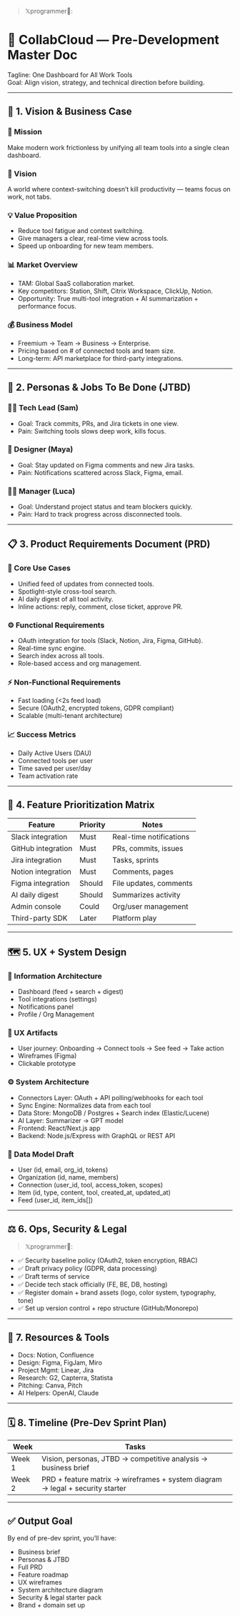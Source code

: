 > 𝕏programmer💭:
# 🚀 CollabCloud — Pre-Development Master Doc
Tagline: One Dashboard for All Work Tools  
Goal: Align vision, strategy, and technical direction before building.

---

## 📌 1. Vision & Business Case

### 🧭 Mission
Make modern work frictionless by unifying all team tools into a single clean dashboard.

### 🌅 Vision
A world where context-switching doesn’t kill productivity — teams focus on work, not tabs.

### 💡 Value Proposition
- Reduce tool fatigue and context switching.
- Give managers a clear, real-time view across tools.
- Speed up onboarding for new team members.

### 📊 Market Overview
- TAM: Global SaaS collaboration market.
- Key competitors: Station, Shift, Citrix Workspace, ClickUp, Notion.
- Opportunity: True multi-tool integration + AI summarization + performance focus.

### 💰 Business Model
- Freemium → Team → Business → Enterprise.
- Pricing based on # of connected tools and team size.
- Long-term: API marketplace for third-party integrations.

---

## 🧠 2. Personas & Jobs To Be Done (JTBD)

### 🧑‍💻 Tech Lead (Sam)
- Goal: Track commits, PRs, and Jira tickets in one view.
- Pain: Switching tools slows deep work, kills focus.

### 🎨 Designer (Maya)
- Goal: Stay updated on Figma comments and new Jira tasks.
- Pain: Notifications scattered across Slack, Figma, email.

### 🧑‍💼 Manager (Luca)
- Goal: Understand project status and team blockers quickly.
- Pain: Hard to track progress across disconnected tools.

---

## 📋 3. Product Requirements Document (PRD)

### 🎯 Core Use Cases
- Unified feed of updates from connected tools.
- Spotlight-style cross-tool search.
- AI daily digest of all tool activity.
- Inline actions: reply, comment, close ticket, approve PR.

### ⚙️ Functional Requirements
- OAuth integration for tools (Slack, Notion, Jira, Figma, GitHub).
- Real-time sync engine.
- Search index across all tools.
- Role-based access and org management.

### ⚡ Non-Functional Requirements
- Fast loading (<2s feed load)
- Secure (OAuth2, encrypted tokens, GDPR compliant)
- Scalable (multi-tenant architecture)

### 📈 Success Metrics
- Daily Active Users (DAU)
- Connected tools per user
- Time saved per user/day
- Team activation rate

---

## 📌 4. Feature Prioritization Matrix

| Feature             | Priority | Notes                        |
|---------------------|----------|-----------------------------|
| Slack integration    | Must     | Real-time notifications     |
| GitHub integration   | Must     | PRs, commits, issues         |
| Jira integration     | Must     | Tasks, sprints               |
| Notion integration   | Must     | Comments, pages               |
| Figma integration    | Should   | File updates, comments       |
| AI daily digest      | Should   | Summarizes activity           |
| Admin console        | Could    | Org/user management           |
| Third-party SDK      | Later    | Platform play                 |

---

## 🗺 5. UX + System Design

### 🧩 Information Architecture
- Dashboard (feed + search + digest)
- Tool integrations (settings)
- Notifications panel
- Profile / Org Management

### 🎨 UX Artifacts
- User journey: Onboarding → Connect tools → See feed → Take action
- Wireframes (Figma)
- Clickable prototype

### ⚙️ System Architecture
- Connectors Layer: OAuth + API polling/webhooks for each tool  
- Sync Engine: Normalizes data from each tool  
- Data Store: MongoDB / Postgres + Search index (Elastic/Lucene)  
- AI Layer: Summarizer → GPT model  
- Frontend: React/Next.js app  
- Backend: Node.js/Express with GraphQL or REST API

### 📐 Data Model Draft
- User (id, email, org_id, tokens)  
- Organization (id, name, members)  
- Connection (user_id, tool, access_token, scopes)  
- Item (id, type, content, tool, created_at, updated_at)  
- Feed (user_id, item_ids[])  

---

## ⚖️ 6. Ops, Security & Legal

> 𝕏programmer💭:
- ✅ Security baseline policy (OAuth2, token encryption, RBAC)
- ✅ Draft privacy policy (GDPR, data processing)
- ✅ Draft terms of service
- ✅ Decide tech stack officially (FE, BE, DB, hosting)
- ✅ Register domain + brand assets (logo, color system, typography, tone)
- ✅ Set up version control + repo structure (GitHub/Monorepo)

---

## 📎 7. Resources & Tools

- Docs: Notion, Confluence
- Design: Figma, FigJam, Miro
- Project Mgmt: Linear, Jira
- Research: G2, Capterra, Statista
- Pitching: Canva, Pitch
- AI Helpers: OpenAI, Claude

---

## 🗓 8. Timeline (Pre-Dev Sprint Plan)

| Week | Tasks |
|---|---|
| Week 1 | Vision, personas, JTBD → competitive analysis → business brief |
| Week 2 | PRD + feature matrix → wireframes + system diagram → legal + security starter |

---

## ✅ Output Goal
By end of pre-dev sprint, you’ll have:
- Business brief
- Personas & JTBD
- Full PRD
- Feature roadmap
- UX wireframes
- System architecture diagram
- Security & legal starter pack
- Brand + domain set up

